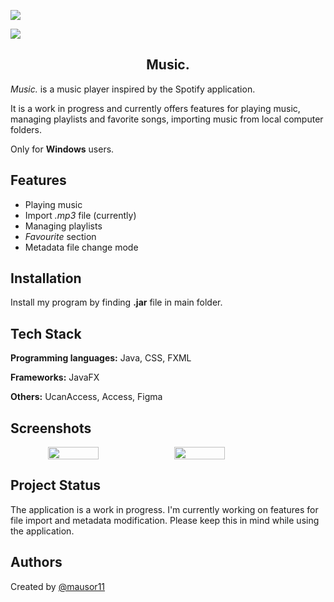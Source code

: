
<image src="src/main/resources/org/main/screenshots/4.png"></image>

<image src="src/main/resources/org/main/screenshots/2.png"></image>

<h2 align="center">Music.</h2>

*Music.* is a music player inspired by the Spotify application.

It is a work in progress and currently offers features for playing music, managing playlists and favorite songs, importing music from local computer folders.

Only for **Windows** users.




## Features

- Playing music
- Import *.mp3* file (currently)
- Managing playlists
- *Favourite* section
- Metadata file change mode


## Installation

Install my program by finding **.jar** file in main folder.
## Tech Stack

**Programming languages:** Java, CSS, FXML

**Frameworks:** JavaFX

**Others:** UcanAccess, Access, Figma


## Screenshots
<div align =center style="display: flex;">
    <image width=40% src="src/main/resources/org/main/screenshots/1.png"></image>
    <image width=40% src="src/main/resources/org/main/screenshots/3.png"></image>
</div>



## Project Status

The application is a work in progress. I'm currently working on features for file import and metadata modification. Please keep this in mind while using the application.
## Authors
Created by [@mausor11](https://www.github.com/mausor11)

